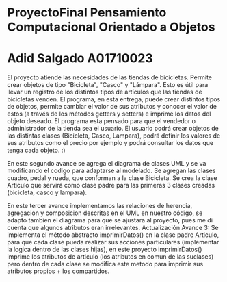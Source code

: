# ProyectoFinal Pensamiento Computacional Orientado a Objetos
# Adid Salgado A01710023
El proyecto atiende las necesidades de las tiendas de bicicletas. Permite crear objetos de tipo "Bicicleta", "Casco" y "Lámpara". Esto es útil para  llevar un registro de los distintos tipos de artículos que las tiendas de bicicletas venden.
El programa, en esta entrega, puede crear distintos tipos de objetos, permite cambiar el valor de sus atributos y conocer el valor de estos (a través de los métodos getters y setters) e imprime los datos del objeto deseado.
El programa esta pensado para que el vendedor o administrador de la tienda sea el usuario. El usuario podrá crear objetos de las distintas clases (Bicicleta, Casco, Lampara), podrá definir los valores de sus atributos como el precio por ejemplo y podrá consultar los datos que tenga cada objeto.
:)

En este segundo avance se agrega el diagrama de clases UML y se va modificando el codigo para adaptarse al modelado. Se agregan las clases cuadro, pedal y rueda, que conforman a la clase Bicicleta. Se crea la clase Articulo que servirá como clase padre para las primeras 3 clases creadas (bicicleta, casco y lampara).

En este tercer avance implementamos las relaciones de herencia, agregacion y composicion descritas en el UML en nuestro código, se adaptó tambien el diagrama para que se ajustara al proyecto, pues me di cuenta que algunos atributos eran irrelevantes. 
Actualización Avance 3: 
Se implementa el método abstracto imprimirDatos() en la clase padre Articulo, para que cada clase pueda realizar sus acciones particulares (implementar la logica dentro de las clases hijas), en este proyecto imprimirDatos() imprime los atributos de articulo (los atributos en comun de las suclases) pero dentro de cada clase se modifica este metodo para imprimir sus atributos propios + los compartidos.
